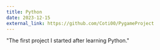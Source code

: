 ```yaml
---
title: Python
date: 2023-12-15
external_link: https://github.com/Coti00/PygameProject
---
```


"The first project I started after learning Python."

<!--more-->

